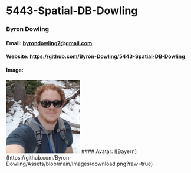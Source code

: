 # 5443-Spatial-DB-Dowling
### Byron Dowling
#### Email: byrondowling7@gmail.com
#### Website: https://github.com/Byron-Dowling/5443-Spatial-DB-Dowling
#### Image:
<img src="https://github.com/Byron-Dowling/Assets/blob/main/Images/20161009_112242%20(2).jpg?raw=true" width="200" height="200" />
#### Avatar:
![Bayern](https://github.com/Byron-Dowling/Assets/blob/main/Images/download.png?raw=true)
